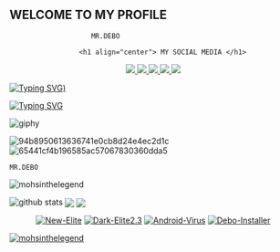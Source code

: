 ## WELCOME TO MY PROFILE

                        MR.DEBO
                        
                     <h1 align="center"> MY SOCIAL MEDIA </h1>
<p align="center">
<a href="https://github.com/MrDebo"><img src="https://img.shields.io/badge/Github-black?logo=Github&logoColor=black&labelColor=white">
<a href="https://m.facebook.com/Mr.Debo.02"><img src="https://img.shields.io/badge/facebook-blue?logo=Twitter&logoColor=White&labelColor=white">
<a href="https://www.facebook.com/Mr.Debo.02"><img src="https://img.shields.io/badge/Facebook-blue?logo=Facebook&logoColor=blue&labelColor=white">
<a href="https://instagram.com/mr_botzid?igshid=YmMyMTA2M2Y="><img src="https://img.shields.io/badge/Instagram-red?logo=Instagram&logoColor=purple&labelColor=white">
<a href="https://wa.me/6285769544834?text=Asalamualaikum+bang"><img src="https://img.shields.io/badge/Whatsapp-CHAT-green?logo=Whatsapp&logoColor=Brightgreen&labelColor=white">
</p>
 
 [![Typing SVG](https://readme-typing-svg.herokuapp.com?font=Cool&color=%23F7671C&center=true&vCenter=true&lines=Em+FindinG+SOMETHING+IN+MY+FOOT+!;OH+iTx+YOUR+ATTITUDE+%3A))](https://git.io/typing-svg)
 
 
 [![Typing SVG](https://readme-typing-svg.herokuapp.com?font=Cool&color=%239766FF&center=true&vCenter=true&lines=MOHSIN+ALI+THE+BRAND+!;HATERX+MAKES+MEH+FAMOUS)](https://git.io/typing-svg)

 
  ![giphy](https://user-images.githubusercontent.com/77507222/106824690-8dd73a00-66ad-11eb-89e2-53e13ac6f594.gif)
<p align="center">
  


![94b8950613636741e0cb8d24e4ec2d1c](https://user-images.githubusercontent.com/72184388/115982559-89883200-a5b5-11eb-8b23-10b9099f5d68.gif)
![65441cf4b196585ac57067830360dda5](https://user-images.githubusercontent.com/72184388/115982548-6f4e5400-a5b5-11eb-92de-748a1a1d7d80.gif)




`MR.DEBO`

<p align="left"> <img src="https://komarev.com/ghpvc/?username=mohsinthelegend&label=Profile%20views&color=0e75b6&style=flat" alt="mohsinthelegend" /> </p>

![github stats](https://github-readme-stats.vercel.app/api?username=MohsinTheLegend&show_icons=true&include_all_commits=true&theme=chartreuse-dark&cache_seconds=3200)
<img align="center" src="https://github-readme-stats.anuraghazra1.vercel.app/api/top-langs/?username=MohsinTheLegend&layout=compact&theme=chartreuse-dark" />
<img align="center" src="https://github-readme-stats.anuraghazra1.vercel.app/api/pin/?username=MohsinTheLegend&repo=Random-V2&theme=chartreuse-dark" />
<p align="center">
<a href="https://github.com/MohsinTheLegend&repo=Random-V2"><img title="New-Elite" src="https://github-readme-stats.vercel.app/api/pin/?username=MohsinTheLegend&repo=MOHSIN-TOOL&theme=vision-friendly-dark"></a>
<a href="https://github.com/MohsinTheLegend&repo=Mohsin-V3"><img title="Dark-Elite2.3" src="https://github-readme-stats.vercel.app/api/pin/?username=MohsinTheLegend&repo=ALI-V2&theme=dark"></a>
<a href="https://github.com/MohsinTheLegend&repo=MOHSIN-TOOL"><img title="Android-Virus" src="https://github-readme-stats.vercel.app/api/pin/?username=MohsinTheLegend&repo=Mohsin-V3&theme=vision-friendly-dark"></a>
<a href="https://github.com/MohsinTheLegend&repo=Random-V2"><img title="Debo-Installer" src="https://github-readme-stats.vercel.app/api/pin/?username=MohsinTheLegend&repo=Without-Pak&theme=tokyonight"></a>
</p>
<p align="left"> <a href="https://github.com/ryo-ma/github-profile-trophy"><img src="https://github-profile-trophy.vercel.app/?username=mohsinthelegend" alt="mohsinthelegend" /></a> </p>
